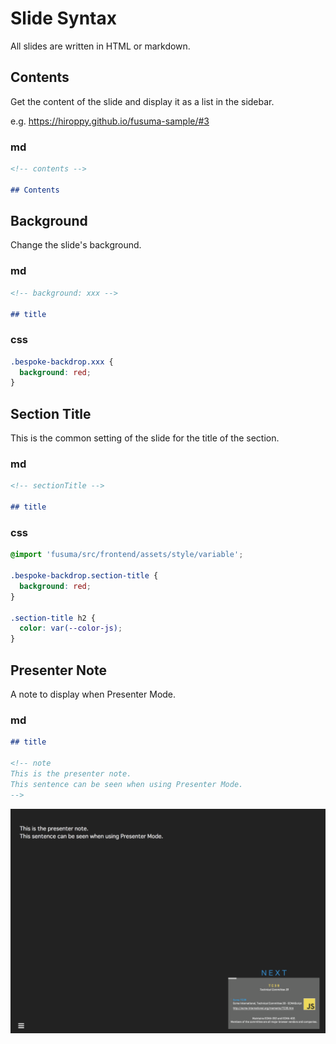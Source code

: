 # Slide Syntax

All slides are written in HTML or markdown.

## Contents

Get the content of the slide and display it as a list in the sidebar.

e.g. https://hiroppy.github.io/fusuma-sample/#3

### md

```md
<!-- contents -->

## Contents
```

## Background

Change the slide's background.

### md

```md
<!-- background: xxx -->

## title
```

### css

```css
.bespoke-backdrop.xxx {
  background: red;
}
```

## Section Title

This is the common setting of the slide for the title of the section.

### md

```md
<!-- sectionTitle -->

## title
```

### css

```css
@import 'fusuma/src/frontend/assets/style/variable';

.bespoke-backdrop.section-title {
  background: red;
}

.section-title h2 {
  color: var(--color-js);
}
```

## Presenter Note

A note to display when Presenter Mode.

### md

```md
## title

<!-- note
This is the presenter note.
This sentence can be seen when using Presenter Mode.
-->
```

![](../images/presenter-host.png)
